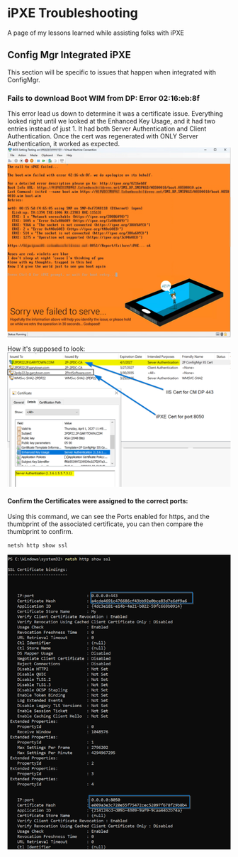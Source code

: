 # iPXE Troubleshooting

A page of my lessons learned while assisting folks with iPXE

## Config Mgr Integrated iPXE

This section will be specific to issues that happen when integrated with ConfigMgr.

### Fails to download Boot WIM from DP: Error 02:16:eb:8f

This error lead us down to determine it was a certificate issue.  Everything looked right until we looked at the Enhanced Key Usage, and it had two entries instead of just 1.  It had both Server Authentication and Client Authentication.  Once the cert was regenerated with ONLY Server Authentication, it worked as expected.
![Image01](media/CMIntegrated-iPXEBootFailure0216eb8f.png)

How it's supposed to look:
![Image02](media/CMIntegrated-Certs.png)

#### Confirm the Certificates were assigned to the correct ports:

Using this command, we can see the Ports enabled for https, and the thumbprint of the associated certificate, you can then compare the thumbprint to confirm.

``` command prompt
netsh http show ssl
```

![Image03](media/CMIntegrated-CertsNetSH.png)
